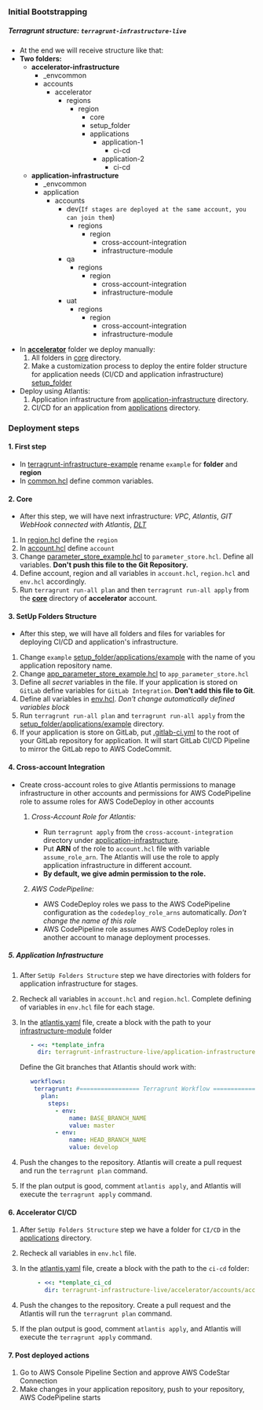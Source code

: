 
### Initial Bootstrapping

##### Terragrunt structure: `terragrunt-infrastructure-live`

- At the end we will receive structure like that:
- **Two folders:** 
  - **accelerator-infrastructure** 
    - _envcommon
    - accounts
      - accelerator
        - regions
          - region
            - core 
            - setup_folder
            - applications
              - application-1
                - ci-cd
              - application-2
                - ci-cd
  - **application-infrastructure**
    - _envcommon
    - application
      - accounts
        - dev(`If stages are deployed at the same account, you can join them`)
          - regions
            - region
              - cross-account-integration
              - infrastructure-module
        - qa
          - regions
            - region
              - cross-account-integration
              - infrastructure-module
        - uat
          - regions
            - region
              - cross-account-integration
              - infrastructure-module

* In [**accelerator**](../terragrunt-infrastructure-example/accelerator/accounts/accelerator) folder we deploy manually:
  1. All folders in [core](../terragrunt-infrastructure-example/accelerator-infrastructure/accounts/accelerator/regions/example/core) directory.
  2. Make a customization process to deploy the entire folder structure for application needs (CI/CD and application infrastructure) [setup_folder](../terragrunt-infrastructure-example/accelerator/accounts/accelerator/regions/example/setup_folder)
* Deploy using Atlantis:
  1. Application infrastructure from [application-infrastructure](../terragrunt-infrastructure-example/application-infrastructure) directory.
  2. CI/CD for an application from [applications](../terragrunt-infrastructure-example/accelerator/accounts/accelerator/regions/example/applications) directory.
### Deployment steps
#### 1. First step
 - In [terragrunt-infrastructure-example](../terragrunt-infrastructure-example) rename `example` for **folder** and **region** 
 - In [common.hcl](../terragrunt-infrastructure-example/common.hcl) define common variables.
#### 2. Core
- After this step, we will have next infrastructure: *VPC*, *Atlantis*, *GIT WebHook connected with Atlantis*, [*DLT*](https://aws.amazon.com/solutions/implementations/distributed-load-testing-on-aws/) 
1. In [region.hcl](../terragrunt-infrastructure-example/accelerator/accounts/accelerator/regions/example/region.hcl) define the `region`
2. In [account.hcl](../terragrunt-infrastructure-example/accelerator/accounts/accelerator/account.hcl) define `account`
3. Change [parameter_store_example.hcl](../terragrunt-infrastructure-example/parameter_store_example.hcl) to `parameter_store.hcl`. Define all variables. **Don't push this file to the Git Repository.**
4. Define account, region and all variables in `account.hcl`, `region.hcl` and `env.hcl` accordingly.
5. Run `terragrunt run-all plan` and then `terragrunt run-all apply` from the [**core**](../terragrunt-infrastructure-example/accelerator/accounts/accelerator/regions/example/core) directory of **accelerator** account.

#### 3. SetUp Folders Structure	
- After this step, we will have all folders and files for variables for deploying CI/CD and application's infrastructure.
1. Change `example` [setup_folder/applications/example](../terragrunt-infrastructure-example/accelerator/accounts/accelerator/regions/example/setup_folder/applications/example) with the name of you application repository name.
2. Change [app_parameter_store_example.hcl](../terragrunt-infrastructure-example/accelerator/accounts/accelerator/regions/example/setup_folder/applications/example/app_parameter_store_example.hcl) to `app_parameter_store.hcl`
3. Define all *secret* variables in the file. If your application is stored on `GitLab` define variables for `GitLab Integration`. **Don't add this file to Git**. 
4. Define all variables in [env.hcl](../terragrunt-infrastructure-example/accelerator-infrastructure/accounts/accelerator/regions/example/setup_folder/applications/example/env.hcl). *Don't change automatically defined variables block* 
5. Run `terragrunt run-all plan` and `terragrunt run-all apply` from the [setup_folder/applications/example](../terragrunt-infrastructure-example/accelerator/accounts/accelerator/regions/example/setup_folder/applications/example) directory.
6. If your application is store on GitLab, put [.gitlab-ci.yml](../template_config_files/.gitlab-ci.yml) to the root of your GitLab repository for application. It will start GitLab CI/CD Pipeline to mirror the GitLab repo to AWS CodeCommit.

#### 4. Cross-account Integration 
- Create cross-account roles to give Atlantis permissions to manage infrastructure in other accounts and permissions for AWS CodePipeline role to assume roles for AWS CodeDeploy in other accounts
    
  1. *Cross-Account Role for Atlantis:*
     - Run `terragrunt apply` from the `cross-account-integration` directory under [application-infrastructure](../terragrunt-infrastructure-example/application-infrastructure). 
     - Put **ARN** of the role to `account.hcl` file with variable `assume_role_arn`. The Atlantis will use the role to apply application infrastructure in different account.
     - **By default, we give admin permission to the role.** 
       
  2. *AWS CodePipeline:*
      - AWS CodeDeploy roles we pass to the AWS CodePipeline configuration as the `codedeploy_role_arns` automatically. *Don't change the name of this role*
      - AWS CodePipeline role assumes AWS CodeDeploy roles in another account to manage deployment processes.
##### 5. Application Infrastructure

1. After `SetUp Folders Structure` step we have directories with folders for application infrastructure for stages.
2. Recheck all variables in `account.hcl` and `region.hcl`. Complete defining of variables in `env.hcl` file for  each stage.
3. In the [atlantis.yaml](../atlantis.yaml) file, create a block with the path to your [infrastructure-module](../terragrunt-infrastructure-example/application-infrastructure) folder 
  
     ```yaml
        - <<: *template_infra
          dir: terragrunt-infrastructure-live/application-infrastructure/example/dev-qa-uat/regions/eu-central-1/infrastructure-module
     ```
   Define the Git branches that Atlantis should work with:
      ```yaml
         workflows:
          terragrunt: #================= Terragrunt Workflow =============================#
            plan:
              steps:
                - env:
                    name: BASE_BRANCH_NAME
                    value: master
                - env:
                    name: HEAD_BRANCH_NAME
                    value: develop
      ```
4. Push the changes to the repository. Atlantis will create a pull request and run the `terragrunt plan` command.
5. If the plan output is good, comment `atlantis apply`, and Atlantis will execute the `terragrunt apply` command.
    
#### 6. Accelerator CI/CD
1. After `SetUp Folders Structure` step we have a folder for `CI/CD` in the [applications](../terragrunt-infrastructure-example/accelerator/accounts/accelerator/regions/example/applications) directory.
2. Recheck all variables in `env.hcl` file.
3. In the [atlantis.yaml](../atlantis.yaml) file, create a block with the path to the `ci-cd` folder:

   ```yaml
        - <<: *template_ci_cd
          dir: terragrunt-infrastructure-live/accelerator/accounts/accelerator/regions/eu-central-1/applications/goapp/ci-cd
   ```
        
4. Push the changes to the repository. Create a pull request and the Atlantis will run the `terragrunt plan` command.
5. If the plan output is good, comment `atlantis apply`, and Atlantis will execute the `terragrunt apply` command.

#### 7. Post deployed actions

1. Go to AWS Console Pipeline Section and approve AWS CodeStar Connection
2. Make changes in your application repository, push to your repository, AWS CodePipeline starts